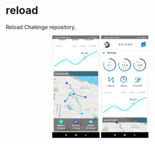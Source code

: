# reload
Reload Chalenge repository.

<p align="center">
  <img src="screen01.jpg" width="25%"  alt="tela da aplicação">
  <img src="screen02.jpg" width="25%"  alt="tela da aplicação">
</p>